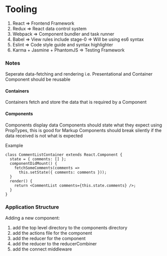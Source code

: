 # Tooling
1. React    => Frontend Framework
2. Redux    => React data control system
3. Webpack  => Component bundler and task runner
4. Babel    => View rules include stage-0
            => Will be using es6 syntax
5. Eslint   => Code style guide and syntax highlighter
6. Karma + Jasmine + PhantomJS 
            => Testing Framework

### Notes
Seperate data-fetching and rendering i.e. Presentational and Container 
Component should be reusable 

#### Containers
Containers fetch and store the data that is required by a Component

#### Components
Components display data
Components should state what they expect using PropTypes, this is good for Markup 
Components should break silently if the data received is not what is expected 

Example
```
class CommentListContainer extends React.Component {
  state = { comments: [] };
  componentDidMount() {
    fetchSomeComments(comments =>
      this.setState({ comments: comments }));
  }
  render() {
    return <CommentList comments={this.state.comments} />;
  }
}
```


### Application Structure

Adding a new component:
1. add the top level directory to the components directory
2. add the actions file for the component
3. add the reducer for the component
4. add the reducer to the reducerCombiner
5. add the connect middleware
